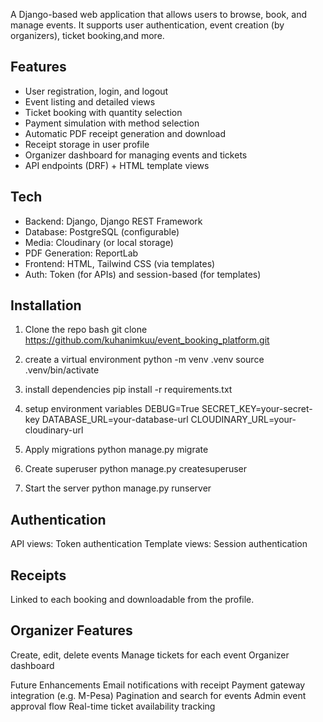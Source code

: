 A Django-based web application that allows users to browse, book, and manage events. It supports user authentication, event creation (by organizers), ticket booking,and more.

## Features
- User registration, login, and logout
- Event listing and detailed views
- Ticket booking with quantity selection
- Payment simulation with method selection
- Automatic PDF receipt generation and download
- Receipt storage in user profile
- Organizer dashboard for managing events and tickets
- API endpoints (DRF) + HTML template views


## Tech
- Backend: Django, Django REST Framework
- Database: PostgreSQL (configurable)
- Media: Cloudinary (or local storage)
- PDF Generation: ReportLab
- Frontend: HTML, Tailwind CSS (via templates)
- Auth: Token (for APIs) and session-based (for templates)


## Installation
1. Clone the repo
bash
git clone https://github.com/kuhanimkuu/event_booking_platform.git

2. create a virtual environment
python -m venv .venv
source .venv/bin/activate  

3. install dependencies
pip install -r requirements.txt

4. setup environment variables
DEBUG=True
SECRET_KEY=your-secret-key
DATABASE_URL=your-database-url
CLOUDINARY_URL=your-cloudinary-url

4. Apply migrations
python manage.py migrate

5. Create superuser
python manage.py createsuperuser

6. Start the server
 python manage.py runserver


## Authentication
API views: Token authentication
Template views: Session authentication

## Receipts
Linked to each booking and downloadable from the profile.

## Organizer Features
Create, edit, delete events
Manage tickets for each event
Organizer dashboard


Future Enhancements
    Email notifications with receipt
    Payment gateway integration (e.g. M-Pesa)
    Pagination and search for events
    Admin event approval flow
    Real-time ticket availability tracking
